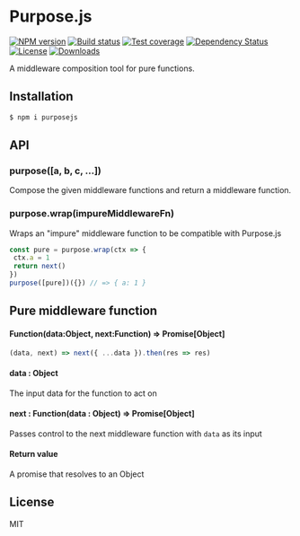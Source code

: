 
# Purpose.js

[![NPM version][npm-image]][npm-url]
[![Build status][travis-image]][travis-url]
[![Test coverage][codecov-image]][codecov-url]
[![Dependency Status][david-image]][david-url]
[![License][license-image]][license-url]
[![Downloads][downloads-image]][downloads-url]

A middleware composition tool for pure functions.

## Installation

```js
$ npm i purposejs
```

## API

### purpose([a, b, c, ...])

  Compose the given middleware functions and return a middleware function.
  
### purpose.wrap(impureMiddlewareFn)

  Wraps an "impure" middleware function to be compatible with Purpose.js
  
  ```js
  const pure = purpose.wrap(ctx => {
   ctx.a = 1
   return next()
  })
  purpose([pure])({}) // => { a: 1 }
  ```

## Pure middleware function

#### Function(data:Object, next:Function) => Promise[Object]

```js
(data, next) => next({ ...data }).then(res => res)
```

#### data : Object

  The input data for the function to act on
  
#### next : Function(data : Object) => Promise[Object]

  Passes control to the next middleware function with `data` as its input
  
#### Return value

  A promise that resolves to an Object

## License

  MIT

[npm-image]: https://img.shields.io/npm/v/koa-compose.svg?style=flat-square
[npm-url]: https://npmjs.org/package/koa-compose
[travis-image]: https://img.shields.io/travis/koajs/compose/next.svg?style=flat-square
[travis-url]: https://travis-ci.org/koajs/compose
[codecov-image]: https://img.shields.io/codecov/c/github/koajs/compose/next.svg?style=flat-square
[codecov-url]: https://codecov.io/github/koajs/compose
[david-image]: http://img.shields.io/david/koajs/compose.svg?style=flat-square
[david-url]: https://david-dm.org/koajs/compose
[license-image]: http://img.shields.io/npm/l/koa-compose.svg?style=flat-square
[license-url]: LICENSE
[downloads-image]: http://img.shields.io/npm/dm/koa-compose.svg?style=flat-square
[downloads-url]: https://npmjs.org/package/koa-compose
